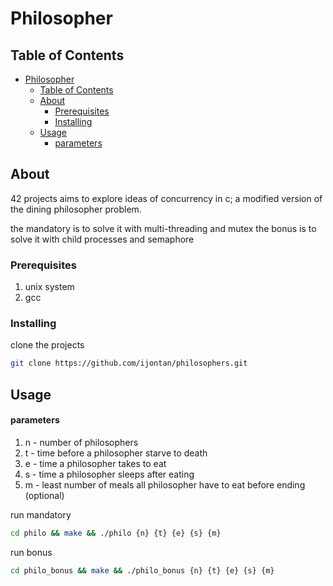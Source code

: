 # Philosopher

## Table of Contents

- [Philosopher](#philosopher)
  - [Table of Contents](#table-of-contents)
  - [About ](#about-)
    - [Prerequisites](#prerequisites)
    - [Installing](#installing)
  - [Usage ](#usage-)
      - [parameters](#parameters)

## About <a name = "about"></a>

42 projects aims to explore ideas of concurrency in c; a modified version of the dining philosopher problem.

the mandatory is to solve it with multi-threading and mutex
the bonus is to solve it with child processes and semaphore

### Prerequisites

1. unix system
2. gcc

### Installing

clone the projects
```sh
git clone https://github.com/ijontan/philosophers.git
```

## Usage <a name = "usage"></a>

#### parameters
1. n - number of philosophers
2. t - time before a philosopher starve to death
3. e - time a philosopher takes to eat
4. s - time a philosopher sleeps after eating
5. m - least number of meals all philosopher have to eat before ending (optional)


run mandatory
```sh
cd philo && make && ./philo {n} {t} {e} {s} {m}
```
run bonus
```sh
cd philo_bonus && make && ./philo_bonus {n} {t} {e} {s} {m}
```
